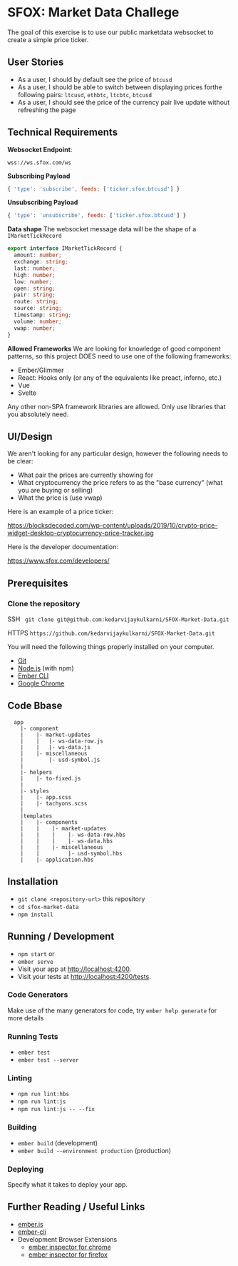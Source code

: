 # SFOX: Market Data Challege

The goal of this exercise is to use our public marketdata websocket to create a simple price ticker.

## User Stories
- As a user, I should by default see the price of `btcusd`
- As a user, I should be able to switch between displaying prices forthe following pairs: `ltcusd`, `ethbtc`, `ltcbtc`, `btcusd` 
- As a user, I should see the price of the currency pair live update without refreshing the page

## Technical Requirements

**Websocket Endpoint**: 

`wss://ws.sfox.com/ws` 

**Subscribing Payload**
```js
{ 'type': 'subscribe', feeds: ['ticker.sfox.btcusd'] }
```

**Unsubscribing Payload**
```js
{ 'type': 'unsubscribe', feeds: ['ticker.sfox.btcusd'] }
```

**Data shape**
The websocket message data will be the shape of a `IMarketTickRecord`

```ts
export interface IMarketTickRecord {
  amount: number;
  exchange: string;
  last: number;
  high: number;
  low: number;
  open: string;
  pair: string;
  route: string;
  source: string;
  timestamp: string;
  volume: number;
  vwap: number;
}
```

**Allowed Frameworks**
We are looking for knowledge of good component patterns, so this project DOES need to use one of the following frameworks: 
- Ember/Glimmer
- React: Hooks only (or any of the equivalents like preact, inferno, etc.)
- Vue
- Svelte

Any other non-SPA framework libraries are allowed. Only use libraries that you absolutely need.

## UI/Design

We aren't looking for any particular design, however the following needs to be clear:
- What pair the prices are currently showing for
- What cryptocurrency the price refers to as the "base currency" (what you are buying or selling)
- What the price is (use vwap)

Here is an example of a price ticker:

https://blocksdecoded.com/wp-content/uploads/2019/10/crypto-price-widget-desktop-cryptocurrency-price-tracker.jpg

Here is the developer documentation:

https://www.sfox.com/developers/

## Prerequisites

### Clone the repository

SSH ` git clone git@github.com:kedarvijaykulkarni/SFOX-Market-Data.git`

HTTPS `https://github.com/kedarvijaykulkarni/SFOX-Market-Data.git`

You will need the following things properly installed on your computer.

* [Git](https://git-scm.com/)
* [Node.js](https://nodejs.org/) (with npm)
* [Ember CLI](https://ember-cli.com/)
* [Google Chrome](https://google.com/chrome/)

## Code Bbase
```
  app
    |- component
    |    |- market-updates
    |    |   |- ws-data-row.js
    |    |   |- ws-data.js
    |    |- miscellaneous
    |        |- usd-symbol.js
    |
    |- helpers
    |    |- to-fixed.js
    |
    |- styles
    |    |- app.scss
    |    |- tachyons.scss
    |
    |templates
    |    |- components
    |    |    |- market-updates
    |    |    |    |- ws-data-row.hbs
    |    |    |    |- ws-data.hbs
    |    |    |- miscellaneous
    |    |         |- usd-symbol.hbs
    |    |- application.hbs
```
## Installation

* `git clone <repository-url>` this repository
* `cd sfox-market-data`
* `npm install`

## Running / Development

* `npm start` or
* `ember serve`
* Visit your app at [http://localhost:4200](http://localhost:4200).
* Visit your tests at [http://localhost:4200/tests](http://localhost:4200/tests).

### Code Generators

Make use of the many generators for code, try `ember help generate` for more details

### Running Tests

* `ember test`
* `ember test --server`

### Linting

* `npm run lint:hbs`
* `npm run lint:js`
* `npm run lint:js -- --fix`

### Building

* `ember build` (development)
* `ember build --environment production` (production)

### Deploying

Specify what it takes to deploy your app.

## Further Reading / Useful Links

* [ember.js](https://emberjs.com/)
* [ember-cli](https://ember-cli.com/)
* Development Browser Extensions
  * [ember inspector for chrome](https://chrome.google.com/webstore/detail/ember-inspector/bmdblncegkenkacieihfhpjfppoconhi)
  * [ember inspector for firefox](https://addons.mozilla.org/en-US/firefox/addon/ember-inspector/)
